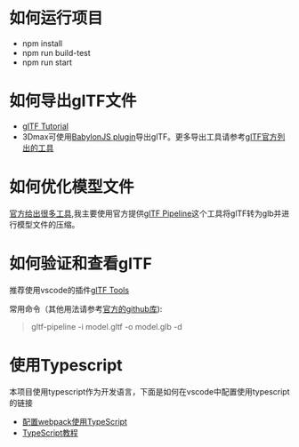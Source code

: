 

# 如何运行项目
- npm install
- npm run build-test
- npm run start 

# 如何导出glTF文件
- [glTF Tutorial](https://github.com/KhronosGroup/glTF-Tutorials/blob/master/gltfTutorial/README.md)
- 3Dmax可使用[BabylonJS plugin](https://doc.babylonjs.com/resources/3dsmax#how-to-install-the-3ds-max-plugin)导出glTF。更多导出工具请参考[glTF官方列出的工具](https://github.com/KhronosGroup/glTF#converters-importers-and-exporters)

# 如何优化模型文件
[官方给出很多工具](https://github.com/KhronosGroup/glTF#optimizers),我主要使用官方提供[glTF Pipeline](https://github.com/AnalyticalGraphicsInc/gltf-pipeline)这个工具将glTF转为glb并进行模型文件的压缩。

# 如何验证和查看glTF
推荐使用vscode的插件[glTF Tools](https://marketplace.visualstudio.com/items?itemName=cesium.gltf-vscode)

常用命令（其他用法请参考[官方的github库](https://github.com/AnalyticalGraphicsInc/gltf-pipeline)):
> gltf-pipeline -i model.gltf -o model.glb -d

# 使用Typescript
本项目使用typescript作为开发语言，下面是如何在vscode中配置使用typescript的链接
- [配置webpack使用TypeScript](https://www.tslang.cn/docs/handbook/react-&-webpack.html)
- [TypeScript教程](https://www.tslang.cn/docs/home.html)